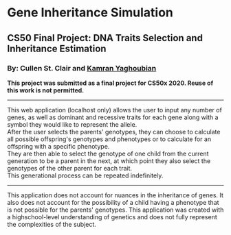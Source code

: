 # Gene Inheritance Simulation

## CS50 Final Project: DNA Traits Selection and Inheritance Estimation

### By: Cullen St. Clair and [Kamran Yaghoubian](https://github.com/Kam-Ya)

**This project was submitted as a final project for CS50x 2020. Reuse of this work is not permitted.**

***

This web application (localhost only) allows the user to input any number of genes, as well as dominant and recessive traits for each gene along with a symbol they would like to represent the allele.  
After the user selects the parents' genotypes, they can choose to calculate all possible offspring's genotypes and phenotypes or to calculate for an offspring with a specific phenotype.  
They are then able to select the genotype of one child from the current generation to be a parent in the next, at which point they also select the genotypes of the other parent for each trait.  
This generational process can be repeated indefinitely.

***

This application does not account for nuances in the inheritance of genes. It also does not account for the possibility of a child having a phenotype that is not possible for the parents' genotypes. This application was created with a highschool-level understanding of genetics and does not fully represent the complexities of the subject.
